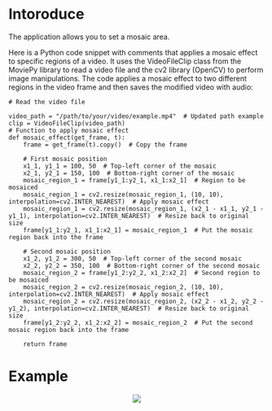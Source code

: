# Intoroduce
The application allows you to set a mosaic area.

Here is a Python code snippet with comments that applies a mosaic effect to specific regions of a video.
It uses the VideoFileClip class from the MoviePy library to read a video file and the cv2 library (OpenCV) to perform image manipulations.
The code applies a mosaic effect to two different regions in the video frame and then saves the modified video with audio:




    # Read the video file

    video_path = "/path/to/your/video/example.mp4"  # Updated path example
    clip = VideoFileClip(video_path)
    # Function to apply mosaic effect
    def mosaic_effect(get_frame, t):
        frame = get_frame(t).copy()  # Copy the frame

        # First mosaic position
        x1_1, y1_1 = 100, 50  # Top-left corner of the mosaic
        x2_1, y2_1 = 150, 100  # Bottom-right corner of the mosaic
        mosaic_region_1 = frame[y1_1:y2_1, x1_1:x2_1]  # Region to be mosaiced
        mosaic_region_1 = cv2.resize(mosaic_region_1, (10, 10), interpolation=cv2.INTER_NEAREST)  # Apply mosaic effect
        mosaic_region_1 = cv2.resize(mosaic_region_1, (x2_1 - x1_1, y2_1 - y1_1), interpolation=cv2.INTER_NEAREST)  # Resize back to original size
        frame[y1_1:y2_1, x1_1:x2_1] = mosaic_region_1  # Put the mosaic region back into the frame
    
        # Second mosaic position
        x1_2, y1_2 = 300, 50  # Top-left corner of the second mosaic
        x2_2, y2_2 = 350, 100  # Bottom-right corner of the second mosaic
        mosaic_region_2 = frame[y1_2:y2_2, x1_2:x2_2]  # Second region to be mosaiced
        mosaic_region_2 = cv2.resize(mosaic_region_2, (10, 10), interpolation=cv2.INTER_NEAREST)  # Apply mosaic effect
        mosaic_region_2 = cv2.resize(mosaic_region_2, (x2_2 - x1_2, y2_2 - y1_2), interpolation=cv2.INTER_NEAREST)  # Resize back to original size
        frame[y1_2:y2_2, x1_2:x2_2] = mosaic_region_2  # Put the second mosaic region back into the frame

        return frame
    
# Example

<div align="center">
<img src="https://github.com/DaisukeNagata/python_image_mozaic/assets/16457165/97ed101a-87e7-46a0-9e00-8f434d70a068">
</div>










